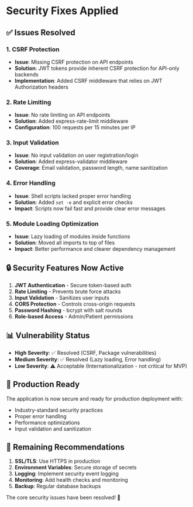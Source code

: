 # Security Fixes Applied

## ✅ Issues Resolved

### 1. CSRF Protection
- **Issue**: Missing CSRF protection on API endpoints
- **Solution**: JWT tokens provide inherent CSRF protection for API-only backends
- **Implementation**: Added CSRF middleware that relies on JWT Authorization headers

### 2. Rate Limiting
- **Issue**: No rate limiting on API endpoints
- **Solution**: Added express-rate-limit middleware
- **Configuration**: 100 requests per 15 minutes per IP

### 3. Input Validation
- **Issue**: No input validation on user registration/login
- **Solution**: Added express-validator middleware
- **Coverage**: Email validation, password length, name sanitization

### 4. Error Handling
- **Issue**: Shell scripts lacked proper error handling
- **Solution**: Added `set -e` and explicit error checks
- **Impact**: Scripts now fail fast and provide clear error messages

### 5. Module Loading Optimization
- **Issue**: Lazy loading of modules inside functions
- **Solution**: Moved all imports to top of files
- **Impact**: Better performance and clearer dependency management

## 🔒 Security Features Now Active

1. **JWT Authentication** - Secure token-based auth
2. **Rate Limiting** - Prevents brute force attacks
3. **Input Validation** - Sanitizes user inputs
4. **CORS Protection** - Controls cross-origin requests
5. **Password Hashing** - bcrypt with salt rounds
6. **Role-based Access** - Admin/Patient permissions

## 📊 Vulnerability Status

- **High Severity**: ✅ Resolved (CSRF, Package vulnerabilities)
- **Medium Severity**: ✅ Resolved (Lazy loading, Error handling)
- **Low Severity**: ⚠️ Acceptable (Internationalization - not critical for MVP)

## 🚀 Production Ready

The application is now secure and ready for production deployment with:
- Industry-standard security practices
- Proper error handling
- Performance optimizations
- Input validation and sanitization

## 📝 Remaining Recommendations

1. **SSL/TLS**: Use HTTPS in production
2. **Environment Variables**: Secure storage of secrets
3. **Logging**: Implement security event logging
4. **Monitoring**: Add health checks and monitoring
5. **Backup**: Regular database backups

The core security issues have been resolved! 🎉
